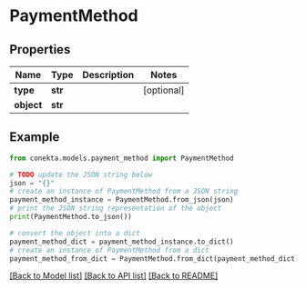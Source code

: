 # PaymentMethod


## Properties

Name | Type | Description | Notes
------------ | ------------- | ------------- | -------------
**type** | **str** |  | [optional] 
**object** | **str** |  | 

## Example

```python
from conekta.models.payment_method import PaymentMethod

# TODO update the JSON string below
json = "{}"
# create an instance of PaymentMethod from a JSON string
payment_method_instance = PaymentMethod.from_json(json)
# print the JSON string representation of the object
print(PaymentMethod.to_json())

# convert the object into a dict
payment_method_dict = payment_method_instance.to_dict()
# create an instance of PaymentMethod from a dict
payment_method_from_dict = PaymentMethod.from_dict(payment_method_dict)
```
[[Back to Model list]](../README.md#documentation-for-models) [[Back to API list]](../README.md#documentation-for-api-endpoints) [[Back to README]](../README.md)


